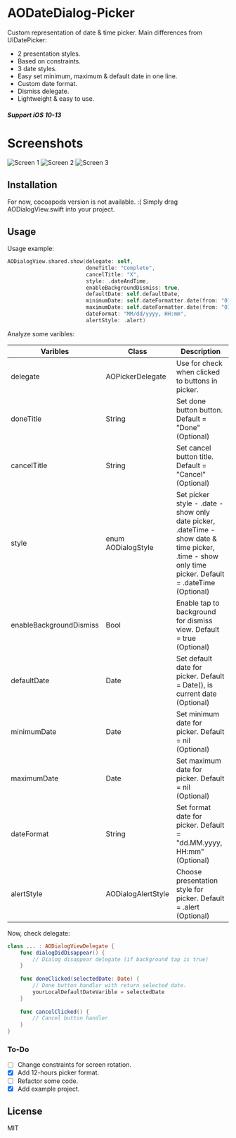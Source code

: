 # AODateDialog-Picker

Custom representation of date & time picker. Main differences from UIDatePicker:
  - 2 presentation styles.
  - Based on constraints.
  - 3 date styles.
  - Easy set minimum, maximum & default date in one line.
  - Custom date format.
  - Dismiss delegate.
  - Lightweight & easy to use.
  
##### Support iOS **10-13**
  
  # Screenshots
![Screen 1](https://raw.githubusercontent.com/anonym0uz/AODateDialod-Picker/master/screenshots/screen1.png?raw=true)
![Screen 2](https://raw.githubusercontent.com/anonym0uz/AODateDialod-Picker/master/screenshots/screen2.png?raw=true)
![Screen 3](https://raw.githubusercontent.com/anonym0uz/AODateDialod-Picker/master/screenshots/screen3.png?raw=true)

## Installation
For now, cocoapods version is not available. :(
Simply drag AODialogView.swift into your project.

## Usage

Usage example:
```swift
AODialogView.shared.show(delegate: self,
                         doneTitle: "Complete",
                         cancelTitle: "X",
                         style: .dateAndTime,
                         enableBackgroundDismiss: true,
                         defaultDate: self.defaultDate,
                         minimumDate: self.dateFormatter.date(from: "01.01.2020, 00:00"),
                         maximumDate: self.dateFormatter.date(from: "01.01.2021, 00:00"),
                         dateFormat: "MM/dd/yyyy, HH:mm",
                         alertStyle: .alert)
```

Analyze some varibles:

Varibles  | Class | Description
------------- | ------------- | ------------
delegate  | AOPickerDelegate | Use for check when clicked to buttons in picker.
doneTitle  | String  | Set done button button. Default = "Done" (Optional)
cancelTitle | String | Set cancel button title. Default = "Cancel" (Optional)
style | enum AODialogStyle | Set picker style - .date - show only date picker, .dateTime - show date & time picker, .time - show only time picker. Default = .dateTime (Optional)
enableBackgroundDismiss | Bool | Enable tap to background for dismiss view. Default = true (Optional)
defaultDate | Date | Set default date for picker. Default = Date(), is current date (Optional)
minimumDate | Date | Set minimum date for picker. Default = nil (Optional)
maximumDate | Date | Set maximum date for picker. Default = nil (Optional)
dateFormat | String | Set format date for picker. Default = "dd.MM.yyyy, HH:mm" (Optional)
alertStyle | AODialogAlertStyle | Choose presentation style for picker. Default = .alert (Optional)

Now, check delegate:
```swift
class ... : AODialogViewDelegate {
    func dialogDidDisappear() {
        // Dialog disappear delegate (if background tap is true)
    }
    
    func doneClicked(selectedDate: Date) {
        // Done button handler with return selected date.
        yourLocalDefaultDateVarible = selectedDate
    }
    
    func cancelClicked() {
        // Cancel button handler
    }
}
```

### To-Do
- [ ] Change constraints for screen rotation.
- [X] Add 12-hours picker format.
- [ ] Refactor some code.
- [X] Add example project.

License
----
MIT
